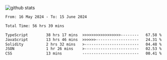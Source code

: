 
![github stats](https://github-readme-stats.vercel.app/api?username=realmahd1&show_icons=true&theme=codeSTACKr&hide_rank=true&count_private=true)

<!--START_SECTION:waka-->

```txt
From: 16 May 2024 - To: 15 June 2024

Total Time: 56 hrs 39 mins

TypeScript        38 hrs 17 mins  >>>>>>>>>>>>>>>>>--------   67.58 %
JavaScript        13 hrs 46 mins  >>>>>>-------------------   24.31 %
Solidity          2 hrs 32 mins   >------------------------   04.48 %
JSON              1 hr 26 mins    >------------------------   02.53 %
CSS               13 mins         -------------------------   00.41 %
```

<!--END_SECTION:waka-->

